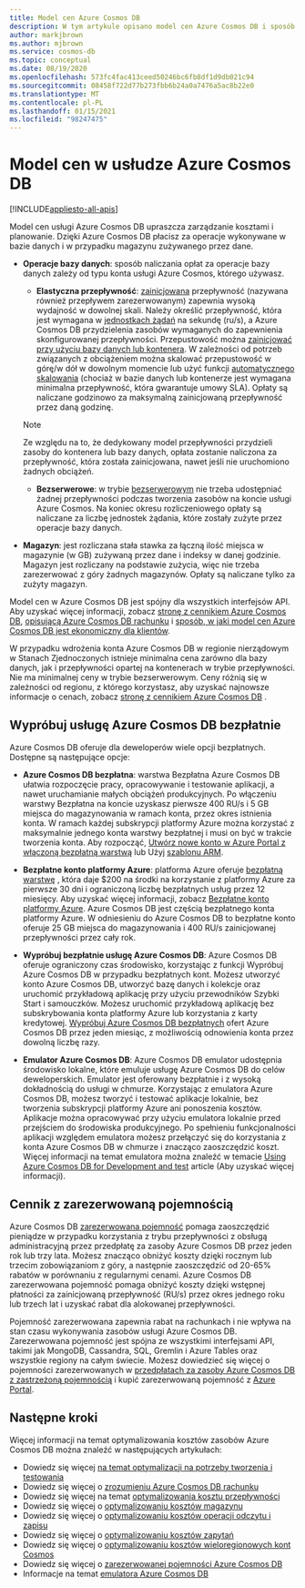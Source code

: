 ```yaml
---
title: Model cen Azure Cosmos DB
description: W tym artykule opisano model cen Azure Cosmos DB i sposób upraszczający zarządzanie kosztami i planowanie kosztów.
author: markjbrown
ms.author: mjbrown
ms.service: cosmos-db
ms.topic: conceptual
ms.date: 08/19/2020
ms.openlocfilehash: 573fc4fac413ceed50246bc6fb8df1d9db021c94
ms.sourcegitcommit: 08458f722d77b273fbb6b24a0a7476a5ac8b22e0
ms.translationtype: MT
ms.contentlocale: pl-PL
ms.lasthandoff: 01/15/2021
ms.locfileid: "98247475"
---
```

# <a name="pricing-model-in-azure-cosmos-db"></a>Model cen w usłudze Azure Cosmos DB
[!INCLUDE[appliesto-all-apis](includes/appliesto-all-apis.md)]

Model cen usługi Azure Cosmos DB upraszcza zarządzanie kosztami i planowanie. Dzięki Azure Cosmos DB płacisz za operacje wykonywane w bazie danych i w przypadku magazynu zużywanego przez dane.

- **Operacje bazy danych**: sposób naliczania opłat za operacje bazy danych zależy od typu konta usługi Azure Cosmos, którego używasz.

  - **Elastyczna przepływność**: [zainicjowana](set-throughput.md) przepływność (nazywana również przepływem zarezerwowanym) zapewnia wysoką wydajność w dowolnej skali. Należy określić przepływność, która jest wymagana w [jednostkach żądań](request-units.md) na sekundę (ru/s), a Azure Cosmos DB przydzielenia zasobów wymaganych do zapewnienia skonfigurowanej przepływności. Przepustowość można [zainicjować przy użyciu bazy danych lub kontenera](set-throughput.md). W zależności od potrzeb związanych z obciążeniem można skalować przepustowość w górę/w dół w dowolnym momencie lub użyć funkcji [automatycznego skalowania](provision-throughput-autoscale.md) (chociaż w bazie danych lub kontenerze jest wymagana minimalna przepływność, która gwarantuje umowy SLA). Opłaty są naliczane godzinowo za maksymalną zainicjowaną przepływność przez daną godzinę.

   > [!NOTE]
   > Ze względu na to, że dedykowany model przepływności przydzieli zasoby do kontenera lub bazy danych, opłata zostanie naliczona za przepływność, która została zainicjowana, nawet jeśli nie uruchomiono żadnych obciążeń.

  - **Bezserwerowe**: w trybie [bezserwerowym](serverless.md) nie trzeba udostępniać żadnej przepływności podczas tworzenia zasobów na koncie usługi Azure Cosmos. Na koniec okresu rozliczeniowego opłaty są naliczane za liczbę jednostek żądania, które zostały zużyte przez operacje bazy danych.

- **Magazyn**: jest rozliczana stała stawka za łączną ilość miejsca w magazynie (w GB) zużywaną przez dane i indeksy w danej godzinie. Magazyn jest rozliczany na podstawie zużycia, więc nie trzeba zarezerwować z góry żadnych magazynów. Opłaty są naliczane tylko za zużyty magazyn.

Model cen w Azure Cosmos DB jest spójny dla wszystkich interfejsów API. Aby uzyskać więcej informacji, zobacz [stronę z cennikiem Azure Cosmos DB](https://azure.microsoft.com/pricing/details/cosmos-db/), [opisującą Azure Cosmos DB rachunku](understand-your-bill.md) i [sposób, w jaki model cen Azure Cosmos DB jest ekonomiczny dla klientów](total-cost-ownership.md).

W przypadku wdrożenia konta Azure Cosmos DB w regionie nierządowym w Stanach Zjednoczonych istnieje minimalna cena zarówno dla bazy danych, jak i przepływności opartej na kontenerach w trybie przepływności. Nie ma minimalnej ceny w trybie bezserwerowym. Ceny różnią się w zależności od regionu, z którego korzystasz, aby uzyskać najnowsze informacje o cenach, zobacz [stronę z cennikiem Azure Cosmos DB](https://azure.microsoft.com/pricing/details/cosmos-db/) .

## <a name="try-azure-cosmos-db-for-free"></a>Wypróbuj usługę Azure Cosmos DB bezpłatnie

Azure Cosmos DB oferuje dla deweloperów wiele opcji bezpłatnych. Dostępne są następujące opcje:

* **Azure Cosmos DB bezpłatna**: warstwa Bezpłatna Azure Cosmos DB ułatwia rozpoczęcie pracy, opracowywanie i testowanie aplikacji, a nawet uruchamianie małych obciążeń produkcyjnych. Po włączeniu warstwy Bezpłatna na koncie uzyskasz pierwsze 400 RU/s i 5 GB miejsca do magazynowania w ramach konta, przez okres istnienia konta. W ramach każdej subskrypcji platformy Azure można korzystać z maksymalnie jednego konta warstwy bezpłatnej i musi on być w trakcie tworzenia konta. Aby rozpocząć, [Utwórz nowe konto w Azure Portal z włączoną bezpłatną warstwą](create-cosmosdb-resources-portal.md) lub Użyj [szablonu ARM](./manage-with-templates.md#free-tier).

* **Bezpłatne konto platformy Azure**: platforma Azure oferuje [bezpłatną warstwę](https://azure.microsoft.com/free/) , która daje $200 na środki na korzystanie z platformy Azure za pierwsze 30 dni i ograniczoną liczbę bezpłatnych usług przez 12 miesięcy. Aby uzyskać więcej informacji, zobacz [Bezpłatne konto platformy Azure](../cost-management-billing/manage/avoid-charges-free-account.md). Azure Cosmos DB jest częścią bezpłatnego konta platformy Azure. W odniesieniu do Azure Cosmos DB to bezpłatne konto oferuje 25 GB miejsca do magazynowania i 400 RU/s zainicjowanej przepływności przez cały rok.

* **Wypróbuj bezpłatnie usługę Azure Cosmos DB**: Azure Cosmos DB oferuje ograniczony czas środowisko, korzystając z funkcji Wypróbuj Azure Cosmos DB w przypadku bezpłatnych kont. Możesz utworzyć konto Azure Cosmos DB, utworzyć bazę danych i kolekcje oraz uruchomić przykładową aplikację przy użyciu przewodników Szybki Start i samouczków. Możesz uruchomić przykładową aplikację bez subskrybowania konta platformy Azure lub korzystania z karty kredytowej. [Wypróbuj Azure Cosmos DB bezpłatnych](https://azure.microsoft.com/try/cosmosdb/) ofert Azure Cosmos DB przez jeden miesiąc, z możliwością odnowienia konta przez dowolną liczbę razy.

* **Emulator Azure Cosmos DB**: Azure Cosmos DB emulator udostępnia środowisko lokalne, które emuluje usługę Azure Cosmos DB do celów deweloperskich. Emulator jest oferowany bezpłatnie i z wysoką dokładnością do usługi w chmurze. Korzystając z emulatora Azure Cosmos DB, możesz tworzyć i testować aplikacje lokalnie, bez tworzenia subskrypcji platformy Azure ani ponoszenia kosztów. Aplikacje można opracowywać przy użyciu emulatora lokalnie przed przejściem do środowiska produkcyjnego. Po spełnieniu funkcjonalności aplikacji względem emulatora możesz przełączyć się do korzystania z konta Azure Cosmos DB w chmurze i znacząco zaoszczędzić koszt. Więcej informacji na temat emulatora można znaleźć w temacie [Using Azure Cosmos DB for Development and test](local-emulator.md) article (Aby uzyskać więcej informacji).

## <a name="pricing-with-reserved-capacity"></a>Cennik z zarezerwowaną pojemnością

Azure Cosmos DB [zarezerwowana pojemność](cosmos-db-reserved-capacity.md) pomaga zaoszczędzić pieniądze w przypadku korzystania z trybu przepływności z obsługą administracyjną przez przedpłatę za zasoby Azure Cosmos DB przez jeden rok lub trzy lata. Możesz znacząco obniżyć koszty dzięki rocznym lub trzecim zobowiązaniom z góry, a następnie zaoszczędzić od 20-65% rabatów w porównaniu z regularnymi cenami. Azure Cosmos DB zarezerwowana pojemność pomaga obniżyć koszty dzięki wstępnej płatności za zainicjowaną przepływność (RU/s) przez okres jednego roku lub trzech lat i uzyskać rabat dla alokowanej przepływności. 

Pojemność zarezerwowana zapewnia rabat na rachunkach i nie wpływa na stan czasu wykonywania zasobów usługi Azure Cosmos DB. Zarezerwowana pojemność jest spójna ze wszystkimi interfejsami API, takimi jak MongoDB, Cassandra, SQL, Gremlin i Azure Tables oraz wszystkie regiony na całym świecie. Możesz dowiedzieć się więcej o pojemności zarezerwowanych w [przedpłatach za zasoby Azure Cosmos DB z zastrzeżoną pojemnością](cosmos-db-reserved-capacity.md) i kupić zarezerwowaną pojemność z [Azure Portal](https://portal.azure.com/).

## <a name="next-steps"></a>Następne kroki

Więcej informacji na temat optymalizowania kosztów zasobów Azure Cosmos DB można znaleźć w następujących artykułach:

* Dowiedz się więcej [na temat optymalizacji na potrzeby tworzenia i testowania](optimize-dev-test.md)
* Dowiedz się więcej o [zrozumieniu Azure Cosmos DB rachunku](understand-your-bill.md)
* Dowiedz się więcej na temat [optymalizowania kosztu przepływności](optimize-cost-throughput.md)
* Dowiedz się więcej o [optymalizowaniu kosztów magazynu](optimize-cost-storage.md)
* Dowiedz się więcej o [optymalizowaniu kosztów operacji odczytu i zapisu](optimize-cost-reads-writes.md)
* Dowiedz się więcej o [optymalizowaniu kosztów zapytań](./optimize-cost-reads-writes.md)
* Dowiedz się więcej o [optymalizowaniu kosztów wieloregionowych kont Cosmos](optimize-cost-regions.md)
* Dowiedz się więcej o [zarezerwowanej pojemności Azure Cosmos DB](cosmos-db-reserved-capacity.md)
* Informacje na temat [emulatora Azure Cosmos DB](local-emulator.md)